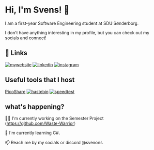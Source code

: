 # Hi, I'm Svens! 👋

I am a first-year  Software Engineering student at SDU Sønderborg.

I don't have anything interesting in my profile, but you can check out my socials and connect!
## 🔗 Links
[![mywebsite](https://img.shields.io/badge/website-000?style=for-the-badge&logo=ko-fi&logoColor=white)](https://svenons.xyz/)
[![linkedin](https://img.shields.io/badge/linkedin-0A66C2?style=for-the-badge&logo=linkedin&logoColor=white)](https://www.linkedin.com/in/svens-gotvon%C4%AB-2475b1200/)
[![instagram](https://img.shields.io/badge/instagram-1DA1F2?style=for-the-badge&logo=instagram&logoColor=white)](https://www.instagram.com/svenons/)


## Useful tools that I host

[PicoShare](https://files.svenons.xyz/g/7jxKFZEEDh5kr3w6)
[![hastebin](https://img.shields.io/badge/hastebin-0A66C2?style=for-the-badge&logo=linkedin&logoColor=white)](https://paste.svenons.xyz/)
[![speedtest](https://img.shields.io/badge/speedtest-1DA1F2?style=for-the-badge&logo=instagram&logoColor=white)](https://speed.svenons.xyz/)

## what's happening?
👩‍💻 I'm currently working on the Semester Project (https://github.com/Waste-Warrior)

🧠 I'm currently learning C#.

📫 Reach me by my socials or discord @svenons
